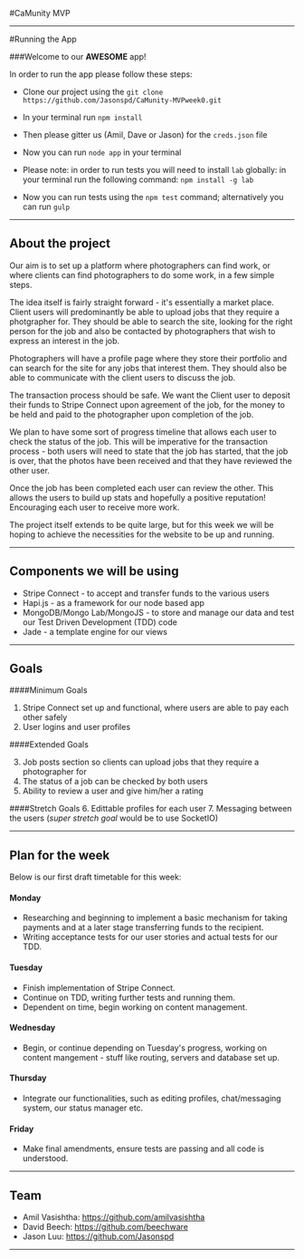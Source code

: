 #CaMunity MVP

------

#Running the App

###Welcome to our **AWESOME** app!

In order to run the app please follow these steps:

* Clone our project using the  ```git clone https://github.com/Jasonspd/CaMunity-MVPweek0.git```

* In your terminal run ```npm install```

* Then please gitter us (Amil, Dave or Jason) for the ```creds.json``` file

* Now you can run ```node app``` in your terminal

* Please note: in order to run tests you will need to install ```lab``` globally: in your terminal run the following command: ```npm install -g lab```

* Now you can run tests using the ```npm test``` command; alternatively you can run ```gulp```

------

## About the project

Our aim is to set up a platform where photographers can find work, or where clients can find photographers to do some work, in a few simple steps.

The idea itself is fairly straight forward - it's essentially a market place. Client users will predominantly be able to upload jobs that they require a photgrapher for. They should be able to search the site, looking for the right person for the job and also be contacted by photographers that wish to express an interest in the job.

Photographers will have a profile page where they store their portfolio and can search for the site for any jobs that interest them. They should also be able to communicate with the client users to discuss the job.

The transaction process should be safe. We want the Client user to deposit their funds to Stripe Connect upon agreement of the job, for the money to be held and paid to the photographer upon completion of the job.

We plan to have some sort of progress timeline that allows each user to check the status of the job. This will be imperative for the transaction process - both users will need to state that the job has started, that the job is over, that the photos have been received and that they have reviewed the other user.

Once the job has been completed each user can review the other. This allows the users to build up stats and hopefully a positive reputation! Encouraging each user to receive more work.

The project itself extends to be quite large, but for this week we will be hoping to achieve the necessities for the website to be up and running.

------

## Components we will be using

* Stripe Connect - to accept and transfer funds to the various users
* Hapi.js - as a framework for our node based app
* MongoDB/Mongo Lab/MongoJS - to store and manage our data and test our Test Driven Development (TDD) code
* Jade - a template engine for our views

------

## Goals

####Minimum Goals

1. Stripe Connect set up and functional, where users are able to pay each other safely
2. User logins and user profiles

####Extended Goals

3. Job posts section so clients can upload jobs that they require a photographer for
4. The status of a job can be checked by both users
5. Ability to review a user and give him/her a rating


####Stretch Goals
6. Edittable profiles for each user
7. Messaging between the users (*super stretch goal* would be to use SocketIO)

------

## Plan for the week

Below is our first draft timetable for this week:

#### Monday
* Researching and beginning to implement a basic mechanism for taking payments and at a later stage transferring funds to the recipient.
* Writing acceptance tests for our user stories and actual tests for our TDD.

#### Tuesday
* Finish implementation of Stripe Connect.
* Continue on TDD, writing further tests and running them.
* Dependent on time, begin working on content management. 

#### Wednesday
* Begin, or continue depending on Tuesday's progress, working on content mangement - stuff like routing, servers and database set up.

#### Thursday
* Integrate our functionalities, such as editing profiles, chat/messaging system, our status manager etc.

#### Friday
* Make final amendments, ensure tests are passing and all code is understood.

-----
## Team

* Amil Vasishtha: https://github.com/amilvasishtha
* David Beech: https://github.com/beechware
* Jason Luu: https://github.com/Jasonspd

-----
